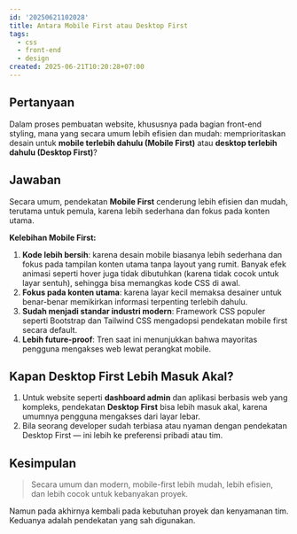 ```yaml
---
id: '20250621102028'
title: Antara Mobile First atau Desktop First
tags:
  - css
  - front-end
  - design
created: 2025-06-21T10:20:28+07:00
---
```


## Pertanyaan

Dalam proses pembuatan website, khususnya pada bagian front-end styling, mana yang secara umum lebih efisien dan mudah: memprioritaskan desain untuk **mobile terlebih dahulu (Mobile First)** atau **desktop terlebih dahulu (Desktop First)**?

## Jawaban

Secara umum, pendekatan **Mobile First** cenderung lebih efisien dan mudah, terutama untuk pemula, karena lebih sederhana dan fokus pada konten utama.

**Kelebihan Mobile First:**

1. **Kode lebih bersih**:
   karena desain mobile biasanya lebih sederhana dan fokus pada tampilan konten utama tanpa layout yang rumit. Banyak efek animasi seperti hover juga tidak dibutuhkan (karena tidak cocok untuk layar sentuh), sehingga bisa memangkas kode CSS di awal.
2. **Fokus pada konten utama**:
   karena layar kecil memaksa desainer untuk benar-benar memikirkan informasi terpenting terlebih dahulu.
3. **Sudah menjadi standar industri modern**:
   Framework CSS populer seperti Bootstrap dan Tailwind CSS mengadopsi pendekatan mobile first secara default.
4. **Lebih future-proof**:
   Tren saat ini menunjukkan bahwa mayoritas pengguna mengakses web lewat perangkat mobile.

## Kapan Desktop First Lebih Masuk Akal?

1. Untuk website seperti **dashboard admin** dan aplikasi berbasis web yang kompleks, pendekatan **Desktop First** bisa lebih masuk akal, karena umumnya pengguna mengakses dari layar lebar.
2. Bila seorang developer sudah terbiasa atau nyaman dengan pendekatan Desktop First — ini lebih ke preferensi pribadi atau tim.

## Kesimpulan

> Secara umum dan modern, mobile-first lebih mudah, lebih efisien, dan lebih cocok untuk kebanyakan proyek.

Namun pada akhirnya kembali pada kebutuhan proyek dan kenyamanan tim. Keduanya adalah pendekatan yang sah digunakan.
